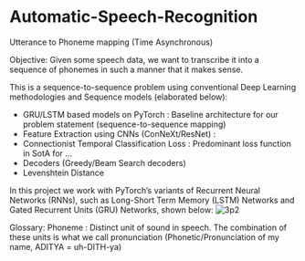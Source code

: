 # Automatic-Speech-Recognition
Utterance to Phoneme mapping (Time Asynchronous)

Objective: Given some speech data, we want to transcribe it into a sequence of phonemes in such a manner that it makes sense.

This is a sequence-to-sequence problem using conventional Deep Learning methodologies and Sequence models (elaborated below):
- GRU/LSTM based models on PyTorch : Baseline architecture for our problem statement (sequence-to-sequence mapping)
- Feature Extraction using CNNs (ConNeXt/ResNet) : 
- Connectionist Temporal Classification Loss : Predominant loss function in SotA for ...
- Decoders (Greedy/Beam Search decoders) 
- Levenshtein Distance

In this project we work with PyTorch’s variants of Recurrent Neural Networks (RNNs), such as Long-Short Term Memory (LSTM) Networks and Gated Recurrent Units
(GRU) Networks, shown below:
![3p2](https://user-images.githubusercontent.com/92863991/212864250-52c7d65c-0f57-4b36-a7ce-31814a4acc4d.png)


Glossary:
Phoneme : Distinct unit of sound in speech. The combination of these units is what we call pronunciation (Phonetic/Pronunciation of my name, ADITYA = uh-DITH-ya)
